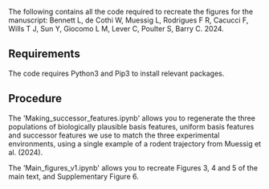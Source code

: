 The following contains all the code required to recreate the figures for the manuscript: Bennett L, de Cothi W, Muessig L, Rodrigues F R, Cacucci F, Wills T J, Sun Y, Giocomo L M, Lever C, Poulter S, Barry C. 2024.

## Requirements
The code requires Python3 and Pip3 to install relevant packages.


## Procedure
The 'Making_successor_features.ipynb' allows you to regenerate the three populations of biologically plausible basis features, uniform basis features and successor features we use to match the three experimental environments, using a single example of a rodent trajectory from Muessig et al. (2024).

The 'Main_figures_v1.ipynb' allows you to recreate Figures 3, 4 and 5 of the main text, and Supplementary Figure 6.
